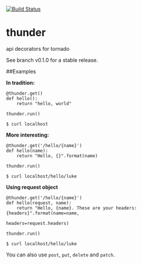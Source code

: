 [![Build Status](https://travis-ci.org/r0fls/thunder.png)](https://travis-ci.org/r0fls/thunder)
# thunder
api decorators for tornado

See branch v0.1.0 for a stable release.

##Examples

**In tradition:**
```
@thunder.get()
def hello():
    return "hello, world"

thunder.run()
```

```
$ curl localhost
```

**More interesting:**
```
@thunder.get('/hello/{name}')
def hello(name):
    return "Hello, {}".format(name)
    
thunder.run()
```

```
$ curl localhost/hello/luke
```

**Using request object**

```
@thunder.get('/hello/{name}')
def hello(request, name):
    return "Hello, {name}. These are your headers: {headers}".format(name=name,
                                                                     headers=request.headers)

thunder.run()
```

```
$ curl localhost/hello/luke
```

You can also use `post`, `put`, `delete` and `patch`.
